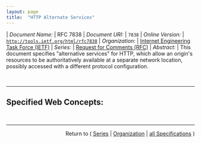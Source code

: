 ```yaml
---
layout: page
title:  "HTTP Alternate Services"
---
```


| *Document Name:* | RFC 7838
| *Document URI:* | `7838`
| *Online Version:* | [`http://tools.ietf.org/html/rfc7838`](http://tools.ietf.org/html/rfc7838)
| *Organization:* | [Internet Engineering Task Force (IETF)](..  "List of specification series by this organization")
| *Series:* | [Request for Comments (RFC)](.  "List of specifications in this series")
| *Abstract:* | This document specifies "alternative services" for HTTP, which allow an origin's resources to be authoritatively available at a separate network location, possibly accessed with a different protocol configuration.

<br/>
<hr/>

## Specified Web Concepts:



<br/>
<hr/>

<p style="text-align: right">Return to ( <a href="./">Series</a> | <a href="../">Organization</a> | <a href="../../">all Specifications</a> )</p>